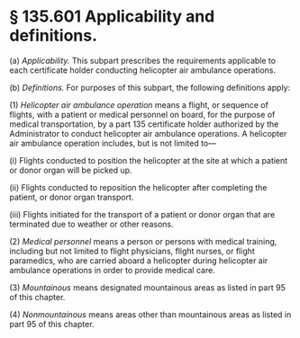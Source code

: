 # § 135.601   Applicability and definitions.

(a) *Applicability.* This subpart prescribes the requirements applicable to each certificate holder conducting helicopter air ambulance operations.


(b) *Definitions.* For purposes of this subpart, the following definitions apply:


(1) *Helicopter air ambulance operation* means a flight, or sequence of flights, with a patient or medical personnel on board, for the purpose of medical transportation, by a part 135 certificate holder authorized by the Administrator to conduct helicopter air ambulance operations. A helicopter air ambulance operation includes, but is not limited to—


(i) Flights conducted to position the helicopter at the site at which a patient or donor organ will be picked up.


(ii) Flights conducted to reposition the helicopter after completing the patient, or donor organ transport.


(iii) Flights initiated for the transport of a patient or donor organ that are terminated due to weather or other reasons.


(2) *Medical personnel* means a person or persons with medical training, including but not limited to flight physicians, flight nurses, or flight paramedics, who are carried aboard a helicopter during helicopter air ambulance operations in order to provide medical care.


(3) *Mountainous* means designated mountainous areas as listed in part 95 of this chapter.


(4) *Nonmountainous* means areas other than mountainous areas as listed in part 95 of this chapter.




